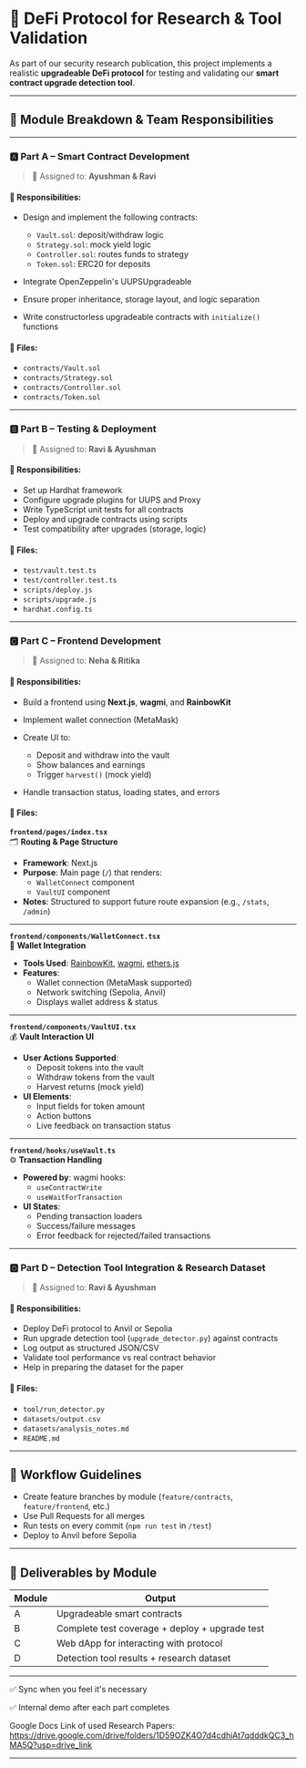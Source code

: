 # 💸 DeFi Protocol for Research & Tool Validation

As part of our security research publication, this project implements a realistic **upgradeable DeFi protocol** for testing and validating our **smart contract upgrade detection tool**.

---

## 🧩 Module Breakdown & Team Responsibilities

---

### 🅰️ Part A – **Smart Contract Development**

> 👤 Assigned to: **Ayushman & Ravi**

#### 📌 Responsibilities:

* Design and implement the following contracts:

  * `Vault.sol`: deposit/withdraw logic
  * `Strategy.sol`: mock yield logic
  * `Controller.sol`: routes funds to strategy
  * `Token.sol`: ERC20 for deposits
* Integrate OpenZeppelin's UUPSUpgradeable
* Ensure proper inheritance, storage layout, and logic separation
* Write constructorless upgradeable contracts with `initialize()` functions

#### 📁 Files:

* `contracts/Vault.sol`
* `contracts/Strategy.sol`
* `contracts/Controller.sol`
* `contracts/Token.sol`

---

### 🅱️ Part B – **Testing & Deployment**

> 👤 Assigned to: **Ravi & Ayushman**

#### 📌 Responsibilities:

* Set up Hardhat framework
* Configure upgrade plugins for UUPS and Proxy
* Write TypeScript unit tests for all contracts
* Deploy and upgrade contracts using scripts
* Test compatibility after upgrades (storage, logic)

#### 📁 Files:

* `test/vault.test.ts`
* `test/controller.test.ts`
* `scripts/deploy.js`
* `scripts/upgrade.js`
* `hardhat.config.ts`

---

### 🅲 Part C – **Frontend Development**

> 👤 Assigned to: **Neha & Ritika**

#### 📌 Responsibilities:

* Build a frontend using **Next.js**, **wagmi**, and **RainbowKit**
* Implement wallet connection (MetaMask)
* Create UI to:

  * Deposit and withdraw into the vault
  * Show balances and earnings
  * Trigger `harvest()` (mock yield)
* Handle transaction status, loading states, and errors

#### 📁 Files:

**`frontend/pages/index.tsx`**  
🗂️ **Routing & Page Structure**  
- **Framework**: Next.js  
- **Purpose**: Main page (`/`) that renders:
  - `WalletConnect` component
  - `VaultUI` component  
- **Notes**: Structured to support future route expansion (e.g., `/stats`, `/admin`)

---

**`frontend/components/WalletConnect.tsx`**  
🔗 **Wallet Integration**  
- **Tools Used**: [RainbowKit](https://www.rainbowkit.com/), [wagmi](https://wagmi.sh/), [ethers.js](https://docs.ethers.org/)
- **Features**:
  - Wallet connection (MetaMask supported)
  - Network switching (Sepolia, Anvil)
  - Displays wallet address & status

---

**`frontend/components/VaultUI.tsx`**  
💰 **Vault Interaction UI**  
- **User Actions Supported**:
  - Deposit tokens into the vault
  - Withdraw tokens from the vault
  - Harvest returns (mock yield)
- **UI Elements**:
  - Input fields for token amount
  - Action buttons
  - Live feedback on transaction status

---

**`frontend/hooks/useVault.ts`**  
⚙️ **Transaction Handling**  
- **Powered by**: wagmi hooks:
  - `useContractWrite`
  - `useWaitForTransaction`
- **UI States**:
  - Pending transaction loaders
  - Success/failure messages
  - Error feedback for rejected/failed transactions

---

### 🅳 Part D – **Detection Tool Integration & Research Dataset**

> 👤 Assigned to: **Ravi & Ayushman**

#### 📌 Responsibilities:

* Deploy DeFi protocol to Anvil or Sepolia
* Run upgrade detection tool (`upgrade_detector.py`) against contracts
* Log output as structured JSON/CSV
* Validate tool performance vs real contract behavior
* Help in preparing the dataset for the paper

#### 📁 Files:

* `tool/run_detector.py`
* `datasets/output.csv`
* `datasets/analysis_notes.md`
* `README.md`

---

## 🔁 Workflow Guidelines

* Create feature branches by module (`feature/contracts`, `feature/frontend`, etc.)
* Use Pull Requests for all merges
* Run tests on every commit (`npm run test` in `/test`)
* Deploy to Anvil before Sepolia

---

## 🧪 Deliverables by Module

| Module | Output                                         |
| ------ | ---------------------------------------------- |
| A      | Upgradeable smart contracts                    |
| B      | Complete test coverage + deploy + upgrade test |
| C      | Web dApp for interacting with protocol         |
| D      | Detection tool results + research dataset      |

---

✅ Sync when you feel it's necessary 

✅ Internal demo after each part completes


Google Docs Link of used Research Papers: https://drive.google.com/drive/folders/1D59OZK4O7d4cdhjAt7qdddkQC3_hMA5Q?usp=drive_link

---

